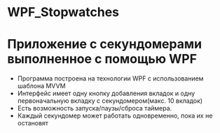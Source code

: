 # WPF_Stopwatches
Приложение с секундомерами выполненное с помощью WPF
========
* Программа построена на технологии WPF с использованием шаблона MVVM
* Интерфейс имеет одну кнопку добавления вкладок и одну первоначальную вкладку с секундомером(макс. 10 вкладок)
* Есть возможность запуска/паузы/сброса таймера.
* Каждый секундомер может работать одновременно, пока их не остановят
